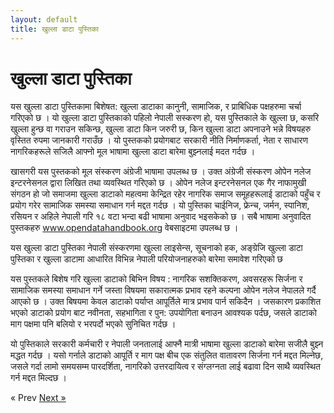 ```yaml
---
layout: default
title: खुल्ला डाटा पुस्तिका
---
```


# खुल्ला डाटा पुस्तिका

यस खुल्ला डाटा पुस्तिकामा बिशेषत: खुल्ला डाटाका कानुनी, सामाजिक, र प्राबिधिक पक्षहरुमा चर्चा गरिएको छ । यो खुल्ला डाटा पुस्तिकाको पहिलो नेपाली सस्करण हो, यस पुस्तिकाले के खुल्ला छ, कसरि खुल्ला हुन्छ वा गराउन सकिन्छ, खुल्ला डाटा किन जरुरी छ, किन खुल्ला डाटा अपनाउने भन्ने विषयहरु वृस्तित रुपमा जानकारी गराउँछ ।  यो पुस्तकको प्रयोगबाट सरकारी नीति निर्माणकर्ता, नेता र साधारण नागरिकहरूले सजिलै आफ्नो मूल भाषामा खुल्ला डाटा बारेमा बुझ्नलाई मदत गर्दछ ।


खासगरी यस पुस्तकको मूल संस्करण अंग्रेजी भाषामा उपलब्ध छ । उक्त अंग्रेजी संस्करण ओपेन नलेज इन्टरनेसनल द्वारा लिखित तथा व्यवस्थित गरिएको छ । ओपेन नलेज इन्टरनेसनल एक गैर नाफामुखी संगठन हो जो समाजमा खुल्ला डाटाको महत्वमा केन्द्रित रहेर नागरिक समाज समूहहरूलाई डाटाको पहुँच र प्रयोग गरेर सामाजिक समस्या समाधान गर्न मद्दत गर्दछ । यो पुस्तिका चाईनिज, फ्रेन्च, जर्मन, स्पानिश, रसियन र अहिले नेपाली गरि १८ वटा भन्दा बढी भाषामा अनुवाद भइसकेको छ । सबै भाषामा अनुवादित पुस्तकहरु www.opendatahandbook.org वेबसाइटमा उपलब्ध छ । 

यस खुल्ला डाटा पुस्तिका नेपाली संस्करणमा खुल्ला लाइसेन्स, सूचनाको हक, अङ्ग्रेजि खुल्ला डाटा पुस्तिका र खुल्ला डाटामा आधारित विभिन्न नेपाली परियोजनाहरुको बारेमा समावेश गरिएको छ 

यस पुस्तकले बिशेष गरि खुल्ला डाटाको बिभिन विषय : नागरिक सशक्तिकरण, अवसरहरू सिर्जना र सामाजिक समस्या समाधान गर्ने जस्ता विषयमा सकारात्मक प्रभाव रहने कल्पना ओपेन नलेज नेपालले गर्दै आएको छ । उक्त बिषयमा केवल डाटाको पर्याप्त आपूर्तिले मात्र प्रभाव पार्न सकिदैन । जसकारण प्रकाशित भएको डाटाको प्रयोग बाट नवीनता, सहभागिता र पुन: उपयोगिता बनाउन आवश्यक पर्दछ, जसले डाटाको माग पक्षमा पनि बलियो र भरपर्दो भएको सुनिचित गर्दछ ।  

यो पुस्तिकाले सरकारी कर्मचारी र नेपाली जनतालाई आफ्नै मात्री भाषामा खुल्ला डाटाको बारेमा सजीलै बुझ्न मद्धत गर्दछ । यसो गर्नाले डाटाको आपूर्ति र माग पक्ष बीच एक संतुलित वातावरण सिर्जना गर्न मद्दत मिल्नेछ, जसले गर्दा  लामो समयसम्म पारदर्शिता, नागरिको  उत्तरदायित्व र संग्लग्नता लाई बढावा दिन साथै  व्यवस्थित गर्न मद्दत मिल्दछ ।


<!-- Pagination -->
<div class="pagination">
  <span class="pagination-item older">&laquo; Prev</span>
  <a class="pagination-item newer" href="{{ site.baseurl }}/परिचय">Next &raquo;</a>
</div>
